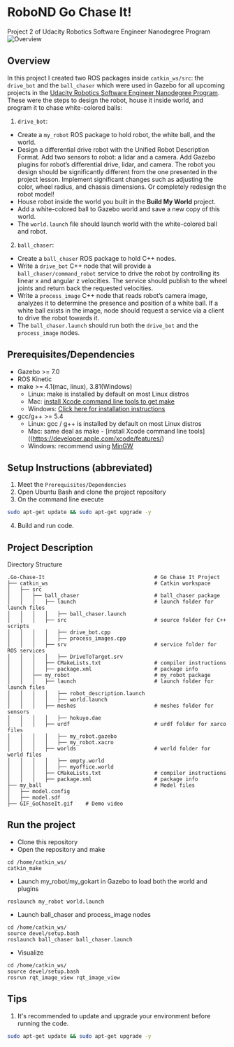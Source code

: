 # RoboND Go Chase It!
Project 2 of Udacity Robotics Software Engineer Nanodegree Program
![Overview](GIF_GoChaseIt.gif)  

## Overview  
In this project I created two ROS packages inside `catkin_ws/src`: the `drive_bot` and the `ball_chaser` which were used in Gazebo for all upcoming projects in the [Udacity Robotics Software Engineer Nanodegree Program](https://www.udacity.com/course/robotics-software-engineer--nd209). These were the steps to design the robot, house it inside world, and program it to chase white-colored balls:  
1. `drive_bot`:  
* Create a `my_robot` ROS package to hold robot, the white ball, and the world.
* Design a differential drive robot with the Unified Robot Description Format. Add two sensors to robot: a lidar and a camera. Add Gazebo plugins for robot’s differential drive, lidar, and camera. The robot you design should be significantly different from the one presented in the project lesson. Implement significant changes such as adjusting the color, wheel radius, and chassis dimensions. Or completely redesign the robot model!
* House robot inside the world you built in the **Build My World** project.
* Add a white-colored ball to Gazebo world and save a new copy of this world.
* The `world.launch` file should launch world with the white-colored ball and robot.
2. `ball_chaser`:
* Create a `ball_chaser` ROS package to hold C++ nodes.
* Write a `drive_bot` C++ node that will provide a `ball_chaser/command_robot` service to drive the robot by controlling its linear x and angular z velocities. The service should publish to the wheel joints and return back the requested velocities.
* Write a `process_image` C++ node that reads robot’s camera image, analyzes it to determine the presence and position of a white ball. If a white ball exists in the image, node should request a service via a client to drive the robot towards it.
* The `ball_chaser.launch` should run both the `drive_bot` and the `process_image` nodes.  
## Prerequisites/Dependencies  
* Gazebo >= 7.0  
* ROS Kinetic  
* make >= 4.1(mac, linux), 3.81(Windows)
  * Linux: make is installed by default on most Linux distros
  * Mac: [install Xcode command line tools to get make](https://developer.apple.com/xcode/features/)
  * Windows: [Click here for installation instructions](http://gnuwin32.sourceforge.net/packages/make.htm)
* gcc/g++ >= 5.4
  * Linux: gcc / g++ is installed by default on most Linux distros
  * Mac: same deal as make - [install Xcode command line tools]((https://developer.apple.com/xcode/features/)
  * Windows: recommend using [MinGW](http://www.mingw.org/)
## Setup Instructions (abbreviated)  
1. Meet the `Prerequisites/Dependencies`  
2. Open Ubuntu Bash and clone the project repository  
3. On the command line execute  
```bash
sudo apt-get update && sudo apt-get upgrade -y
```
4. Build and run code.  
## Project Description  
Directory Structure  
```
.Go-Chase-It                                   # Go Chase It Project
├── catkin_ws                                  # Catkin workspace
│   ├── src
│   │   ├── ball_chaser                        # ball_chaser package        
│   │   │   ├── launch                         # launch folder for launch files
│   │   │   │   ├── ball_chaser.launch
│   │   │   ├── src                            # source folder for C++ scripts
│   │   │   │   ├── drive_bot.cpp
│   │   │   │   ├── process_images.cpp
│   │   │   ├── srv                            # service folder for ROS services
│   │   │   │   ├── DriveToTarget.srv
│   │   │   ├── CMakeLists.txt                 # compiler instructions
│   │   │   ├── package.xml                    # package info
│   │   ├── my_robot                           # my_robot package        
│   │   │   ├── launch                         # launch folder for launch files   
│   │   │   │   ├── robot_description.launch
│   │   │   │   ├── world.launch
│   │   │   ├── meshes                         # meshes folder for sensors
│   │   │   │   ├── hokuyo.dae
│   │   │   ├── urdf                           # urdf folder for xarco files
│   │   │   │   ├── my_robot.gazebo
│   │   │   │   ├── my_robot.xacro
│   │   │   ├── worlds                         # world folder for world files
│   │   │   │   ├── empty.world
│   │   │   │   ├── myoffice.world
│   │   │   ├── CMakeLists.txt                 # compiler instructions
│   │   │   ├── package.xml                    # package info
├── my_ball                                    # Model files 
│   ├── model.config
│   ├── model.sdf
├── GIF_GoChaseIt.gif    # Demo video
```

## Run the project  
* Clone this repository
* Open the repository and make  
```
cd /home/catkin_ws/
catkin_make
```
* Launch my_robot/my_gokart in Gazebo to load both the world and plugins  
```
roslaunch my_robot world.launch
```  
* Launch ball_chaser and process_image nodes  
```
cd /home/catkin_ws/
source devel/setup.bash
roslaunch ball_chaser ball_chaser.launch
```  
* Visualize  
```
cd /home/catkin_ws/
source devel/setup.bash
rosrun rqt_image_view rqt_image_view  
```  

## Tips  
1. It's recommended to update and upgrade your environment before running the code.  
```bash
sudo apt-get update && sudo apt-get upgrade -y
```
